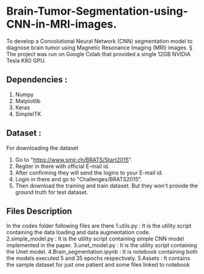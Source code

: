 # Brain-Tumor-Segmentation-using-CNN-in-MRI-images.
To develop a Convolutional Neural Network (CNN) segmentation model to diagnose  brain   tumor    using Magnetic Resonance Imaging (MRI) images. 
§ The project was run on Google Colab that provided a single 12GB NVIDIA Tesla K80 GPU.

## Dependencies :
 1. Numpy
 2. Matplotlib
 3. Keras
 4. SimpleITK
  
## Dataset :
For downloading the dataset
 1. Go to "https://www.smir.ch/BRATS/Start2015".
 2. Regiter in there with official E-mail id.
 3. After confirming they will send the logins to your E-mail id.
 4. Login in there and go to "Challenges/BRATS2015".
 5. Then download the training and train dataset. But they won't provide the ground truth for test dataset.
  
## Files Description
 In the codes folder following files are there
 1.utils.py                 : It is the utility script containing the data loading and data augmentation code.
 2.simple_model.py          : It is the utility script containing simple CNN model implemented in the paper.
 3.unet_model.py            : It is the utility script containing the Unet model.
 4.Brain_segmentation.ipynb : It is notebook containing both the models executed 5 and 35 epochs respectively.
 5.Assets 		    : It contains the sample dataset for just one patient and some files linked to notebook
